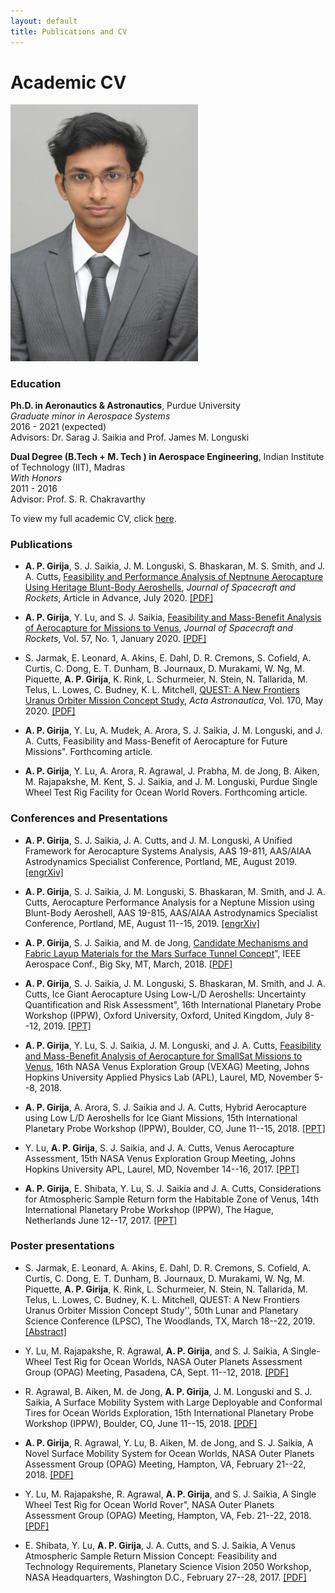 ```yaml
---
layout: default
title: Publications and CV
---
```



# Academic CV

<img src="/photos/profile.png" alt="Photo of me taken at college graduation" width="300"/>  

### Education

**Ph.D. in Aeronautics & Astronautics**, Purdue University  
*Graduate minor in Aerospace Systems*  
2016 - 2021 (expected)  
Advisors: Dr. Sarag J. Saikia and Prof. James M. Longuski

**Dual Degree (B.Tech + M. Tech ) in Aerospace Engineering**, Indian Institute of Technology (IIT), Madras  
*With Honors*  
2011 - 2016  
Advisor: Prof. S. R. Chakravarthy

To view my full academic CV, click [here](./athul_cv.pdf).

### Publications

* **A. P. Girija**, S. J. Saikia, J. M. Longuski, S. Bhaskaran, M. S. Smith, and J. A. Cutts, [Feasibility and Performance Analysis of Neptnune Aerocapture Using Heritage Blunt-Body Aeroshells](https://arc.aiaa.org/doi/abs/10.2514/1.A34719), <em>Journal of Spacecraft and Rockets</em>, Article in Advance, July 2020. [[PDF]](./papers/1.a34719.pdf)  

* **A. P. Girija**, Y. Lu, and S. J. Saikia, [Feasibility and Mass-Benefit Analysis of Aerocapture for Missions to Venus](https://arc.aiaa.org/doi/abs/10.2514/1.A34529), <em>Journal of Spacecraft and Rockets</em>, Vol. 57, No. 1, January 2020. [[PDF]](./papers/1.a34529.pdf)

* S. Jarmak, E. Leonard, A. Akins, E. Dahl, D. R. Cremons, S. Cofield, A. Curtis, C. Dong, E. T. Dunham, B. Journaux, D. Murakami, W. Ng, M. Piquette, **A. P. Girija**, K. Rink, L. Schurmeier, N. Stein, N. Tallarida, M. Telus, L. Lowes, C. Budney, K. L. Mitchell, [QUEST: A New Frontiers Uranus Orbiter Mission Concept Study](https://doi.org/10.1016/j.actaastro.2020.01.030), <em>Acta Astronautica</em>, Vol. 170, May 2020. [[PDF]](./papers/1-s2.0-S0094576520300412-main.pdf)

* **A. P. Girija**, Y. Lu, A. Mudek, A. Arora, S. J. Saikia, J. M. Longuski, and J. A. Cutts, Feasibility and Mass-Benefit of Aerocapture for Future Missions". Forthcoming article.

* **A. P. Girija**, Y. Lu, A. Arora, R. Agrawal, J. Prabha, M. de Jong, B. Aiken, M. Rajapakshe, M. Kent, S. J. Saikia, and J. M. Longuski, Purdue Single Wheel Test Rig Facility for Ocean World Rovers. Forthcoming article.



### Conferences and Presentations

* **A. P. Girija**, S. J. Saikia, J. A. Cutts, and J. M. Longuski,  A Unified Framework for Aerocapture Systems Analysis, AAS 19-811,  AAS/AIAA Astrodynamics Specialist Conference, Portland, ME, August 2019. [[engrXiv]](https://engrxiv.org/xtacw/)

* **A. P. Girija**, S. J. Saikia, J. M. Longuski, S. Bhaskaran, M. Smith, and J. A. Cutts, Aerocapture Performance Analysis for a Neptune Mission using Blunt-Body Aeroshell, AAS 19-815, AAS/AIAA Astrodynamics Specialist Conference, Portland, ME, August 11--15, 2019. [[engrXiv]](https://engrxiv.org/bf3du/)

* **A. P. Girija**, S. J. Saikia, and M. de Jong,  [Candidate Mechanisms and Fabric Layup Materials for the Mars Surface Tunnel Concept](https://doi.org/10.1109/AERO.2018.8396720)", IEEE Aerospace Conf., Big Sky, MT, March, 2018. [[PDF]](./papers/mst-paper.pdf)

* **A. P. Girija**, S. J. Saikia, J. M. Longuski, S. Bhaskaran, M. Smith, and J. A. Cutts, Ice Giant Aerocapture Using Low-L/D Aeroshells: Uncertainty Quantification and Risk Assessment", 16th International Planetary Probe Workshop (IPPW), Oxford University, Oxford, United Kingdom, July 8--12, 2019. [[PPT]](https://drive.google.com/file/d/1-_zlPYIpt0wcQbQuWw96UChZIKmdBJVH/view?usp=sharing)

* **A. P. Girija**, Y. Lu, S. J. Saikia, J. M. Longuski, and J. A. Cutts, [Feasibility and Mass-Benefit Analysis of Aerocapture for SmallSat Missions to Venus](https://www.lpi.usra.edu/vexag/meetings/archive/vexag-16/presentations/Girjia.pdf), 16th NASA Venus Exploration Group (VEXAG) Meeting, Johns Hopkins University Applied Physics Lab (APL), Laurel, MD, November 5--8, 2018.

* **A. P. Girija**, A. Arora, S. J. Saikia and J. A. Cutts, Hybrid Aerocapture using Low L/D Aeroshells for Ice Giant Missions, 15th International Planetary Probe Workshop (IPPW), Boulder, CO, June 11--15, 2018. [[PPT]](https://drive.google.com/file/d/1iv6MlKG2G56IwvWv1d7mSSYGh8AC-RzT/view?usp=sharing)

* Y. Lu, **A. P. Girija**, S. J. Saikia, and J. A. Cutts, Venus Aerocapture Assessment, 15th NASA Venus Exploration Group Meeting, Johns Hopkins University APL, Laurel, MD, November 14--16, 2017. [[PPT]](https://www.lpi.usra.edu/vexag/meetings/archive/vexag_15/presentations/25-Lu-Venus\%20Aerocapture.pdf)

* **A. P. Girija**, E. Shibata, Y. Lu, S. J. Saikia and J. A. Cutts, Considerations for Atmospheric Sample Return form the Habitable Zone of Venus, 14th International Planetary Probe Workshop (IPPW), The Hague, Netherlands June 12--17, 2017. [[PPT]](https://drive.google.com/file/d/19liJ-lI1yWKWViwiLxSgjUOYtogMvVPW/view?usp=sharing)


### Poster presentations

* S. Jarmak, E. Leonard, A. Akins, E. Dahl, D. R. Cremons, S. Cofield, A. Curtis, C. Dong, E. T. Dunham, B. Journaux, D. Murakami, W. Ng, M. Piquette, **A. P. Girija**, K. Rink, L. Schurmeier, N. Stein, N. Tallarida, M. Telus, L. Lowes, C. Budney, K. L. Mitchell, QUEST: A New Frontiers Uranus Orbiter Mission Concept Study'', 50th Lunar and Planetary Science Conference (LPSC), The Woodlands, TX, March 18--22, 2019. [[Abstract]](https://www.hou.usra.edu/meetings/lpsc2019/pdf/1621.pdf)

* Y. Lu, M. Rajapakshe, R. Agrawal, **A. P. Girija**, and S. J. Saikia, A Single-Wheel Test Rig for Ocean Worlds, NASA Outer Planets Assessment Group (OPAG) Meeting, Pasadena, CA, Sept. 11--12, 2018. [[PDF]](https://www.lpi.usra.edu/opag/meetings/sep2018/posters/YeLu.pdf)

* R. Agrawal,  B. Aiken, M. de Jong, **A. P. Girija**, J. M. Longuski and S. J. Saikia, A Surface Mobility System with Large Deployable and Conformal Tires for Ocean Worlds Exploration, 15th International Planetary Probe Workshop (IPPW), Boulder, CO, June 11--15, 2018. [[PDF]](https://drive.google.com/file/d/1vNhKIwIFnIBcC49God4VeLectMSsMvvh/view?usp=sharing)

* **A. P. Girija**, R. Agrawal, Y. Lu, B. Aiken, M. de Jong, and S. J. Saikia, A Novel Surface Mobility System for Ocean Worlds, NASA Outer Planets Assessment Group (OPAG) Meeting, Hampton, VA, February 21--22, 2018. [[PDF]](https://www.lpi.usra.edu/opag/meetings/feb2018/posters/Pradeepkumar-2.pdf)

* Y. Lu, M. Rajapakshe,  R. Agrawal,  **A. P. Girija**, and S. J. Saikia, A Single Wheel Test Rig for Ocean World Rover", NASA Outer Planets Assessment Group (OPAG) Meeting, Hampton, VA, Feb. 21--22, 2018. [[PDF]](https://www.lpi.usra.edu/opag/meetings/feb2018/posters/YeLu.pdf)

* E. Shibata, Y. Lu, **A. P. Girija**, J. A. Cutts, and S. J. Saikia, A  Venus  Atmospheric Sample  Return  Mission  Concept: Feasibility and Technology Requirements, Planetary Science Vision 2050 Workshop, NASA Headquarters, Washington D.C., February 27--28, 2017. [[PDF]](https://www.hou.usra.edu/meetings/V2050/eposter/8164.pdf)













